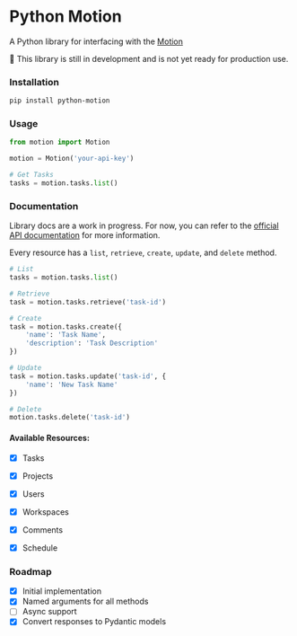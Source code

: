 # Python Motion

A Python library for interfacing with the [Motion](https://wwww.usemotion.com)

🧪 This library is still in development and is not yet ready for production use.

### Installation

```bash
pip install python-motion
```

### Usage

```python
from motion import Motion

motion = Motion('your-api-key')

# Get Tasks
tasks = motion.tasks.list()
```


### Documentation

Library docs are a work in progress. For now, you can refer to the [official API documentation](https://docs.usemotion.com/) for more information.

Every resource has a `list`, `retrieve`, `create`, `update`, and `delete` method. 

```python
# List
tasks = motion.tasks.list()

# Retrieve
task = motion.tasks.retrieve('task-id')

# Create
task = motion.tasks.create({
    'name': 'Task Name',
    'description': 'Task Description'
})

# Update
task = motion.tasks.update('task-id', {
    'name': 'New Task Name'
})

# Delete
motion.tasks.delete('task-id')
```

#### Available Resources:
- [x] Tasks
- [x] Projects
- [x] Users
- [x] Workspaces
- [x] Comments
- [x] Schedule


### Roadmap
- [x] Initial implementation
- [x] Named arguments for all methods
- [ ] Async support
- [x] Convert responses to Pydantic models